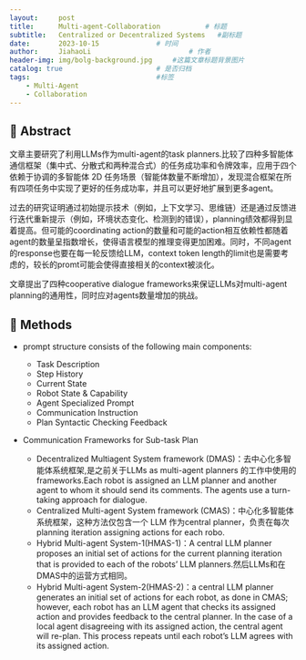 ```yaml
---
layout:     post
title:      Multi-agent-Collaboration			# 标题 
subtitle:   Centralized or Decentralized Systems   #副标题
date:       2023-10-15 				# 时间
author:     JiahaoLi 						# 作者
header-img: img/bolg-background.jpg 	#这篇文章标题背景图片
catalog: true 						# 是否归档
tags:								#标签
    - Multi-Agent
    - Collaboration   
---
```


## 📖 Abstract

文章主要研究了利用LLMs作为multi-agent的task planners.比较了四种多智能体通信框架（集中式、分散式和两种混合式）的任务成功率和令牌效率，应用于四个依赖于协调的多智能体 2D 任务场景（智能体数量不断增加），发现混合框架在所有四项任务中实现了更好的任务成功率，并且可以更好地扩展到更多agent。

过去的研究证明通过初始提示技术（例如，上下文学习、思维链）还是通过反馈进行迭代重新提示（例如，环境状态变化、检测到的错误），planning绩效都得到显着提高。但可能的coordinating action的数量和可能的action相互依赖性都随着agent的数量呈指数增长，使得语言模型的推理变得更加困难。同时，不同agent的response也要在每一轮反馈给LLM，context token length的limit也是需要考虑的，较长的promt可能会使得直接相关的context被淡化。

文章提出了四种cooperative dialogue frameworks来保证LLMs对multi-agent planning的通用性，同时应对agents数量增加的挑战。

## 🧐 Methods
- prompt structure consists of the following main components:
    - Task Description
    - Step History
    - Current State
    - Robot State & Capability
    - Agent Specialized Prompt
    - Communication Instruction
    - Plan Syntactic Checking Feedback

- Communication Frameworks for Sub-task Plan


    - Decentralized Multiagent System framework (DMAS)：去中心化多智能体系统框架,是之前关于LLMs as multi-agent planners 的工作中使用的frameworks.Each robot is assigned an LLM planner and another agent to whom it should send its comments. The agents use a turn-taking approach for dialogue.
    - Centralized Multi-agent System framework (CMAS)：中心化多智能体系统框架，这种方法仅包含一个 LLM 作为central planner，负责在每次planning iteration assigning actions for each robo.
    - Hybrid Multi-agent System-1(HMAS-1)：A central LLM planner proposes an initial set of actions for the current planning iteration that is provided to each of the robots’ LLM planners.然后LLMs和在DMAS中的运营方式相同。
    - Hybrid Multi-agent System-2(HMAS-2)：a central LLM planner generates an initial set of actions for each robot, as done in CMAS; however, each robot has an LLM agent that checks its assigned action and provides feedback to the central planner. In the case of a local agent disagreeing with its assigned action, the central agent will re-plan. This process repeats until each robot’s LLM agrees with its assigned action.


















